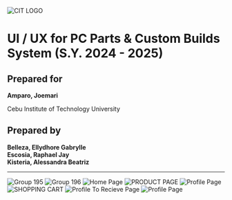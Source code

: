 ![CIT LOGO](https://cit.edu/wp-content/uploads/2023/07/cit-logo.png)


# UI / UX for PC Parts & Custom Builds System (S.Y. 2024 - 2025)

## Prepared for 
**Amparo, Joemari**

Cebu Institute of Technology University

## Prepared by 
**Belleza, Ellydhore Gabrylle**  
**Escosia, Raphael Jay**  
**Kisteria, Alessandra Beatriz**  

---


![Group 195](https://github.com/user-attachments/assets/c4359a02-392c-40f2-846f-9871d3c9cc10)
![Group 196](https://github.com/user-attachments/assets/5c3617ce-bb40-44a5-9236-77b28c54d1d3)
![Home Page](https://github.com/user-attachments/assets/a5b7c558-7fa1-4574-8e9b-5ed09a9f654f)
![PRODUCT PAGE](https://github.com/user-attachments/assets/96c0bdfe-182b-4763-a9aa-3c696b169e25)
![Profile Page](https://github.com/user-attachments/assets/45575fcc-f883-420e-a086-c97a989116ed)
![SHOPPING CART](https://github.com/user-attachments/assets/a8d5fc94-a219-401f-a8d3-927e9c88a840)
![Profile To Recieve Page](https://github.com/user-attachments/assets/458a7bdb-e2c2-433d-828b-6ca28c8b4a4a)
![Profile Page](https://github.com/user-attachments/assets/833c3595-5582-481a-98e2-044589acb559)
